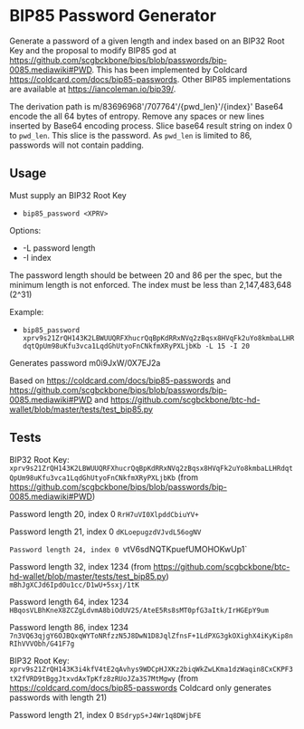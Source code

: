 # BIP85 Password Generator

Generate a password of a given length and index based on an BIP32 Root Key and the proposal to modify BIP85 god at https://github.com/scgbckbone/bips/blob/passwords/bip-0085.mediawiki#PWD. This has been implemented by Coldcard https://coldcard.com/docs/bip85-passwords. Other BIP85 implementations are available at https://iancoleman.io/bip39/. 

The derivation path is m/83696968'/707764'/{pwd_len}'/{index}' Base64 encode the all 64 bytes of entropy. Remove any spaces or new lines inserted by Base64 encoding process. Slice base64 result string on index 0 to `pwd_len`. This slice is the password. As `pwd_len` is limited to 86, passwords will not contain padding.

## Usage
Must supply an BIP32 Root Key
* `bip85_password <XPRV>`

Options:
* -L password length
* -I index

The password length should be between 20 and 86 per the spec, but the minimum length is not enforced. The index must be less than 2,147,483,648 (2^31)

Example:
* `bip85_password xprv9s21ZrQH143K2LBWUUQRFXhucrQqBpKdRRxNVq2zBqsx8HVqFk2uYo8kmbaLLHRdqtQpUm98uKfu3vca1LqdGhUtyoFnCNkfmXRyPXLjbKb -L 15 -I 20 `

Generates password m0i9JxW/0X7EJ2a

Based on https://coldcard.com/docs/bip85-passwords and https://github.com/scgbckbone/bips/blob/passwords/bip-0085.mediawiki#PWD and https://github.com/scgbckbone/btc-hd-wallet/blob/master/tests/test_bip85.py

## Tests
BIP32 Root Key: `xprv9s21ZrQH143K2LBWUUQRFXhucrQqBpKdRRxNVq2zBqsx8HVqFk2uYo8kmbaLLHRdqtQpUm98uKfu3vca1LqdGhUtyoFnCNkfmXRyPXLjbKb` (from https://github.com/scgbckbone/bips/blob/passwords/bip-0085.mediawiki#PWD)

Password length 20, index 0 
`RrH7uVI0XlpddCbiuYV+`

Password length 21, index 0
`dKLoepugzdVJvdL56ogNV`

`Password length 24, index 0
`vtV6sdNQTKpuefUMOHOKwUp1`

Password length 32, index 1234 (from https://github.com/scgbckbone/btc-hd-wallet/blob/master/tests/test_bip85.py)
`mBhJgXCJd6IpdOu1cc/D1wU+5sxj/1tK`

Password length 64, index 1234
`HBqosVLBhKneX8ZCZgLdvmA8biOdUV2S/AteE5Rs8sMT0pfG3aItk/IrHGEpY9um`

Password length 86, index 1234
`7n3VQ63qjgY6OJBQxqWYToNRfzzN5J8DwN1D8JqlZfnsF+1LdPXG3gkOXighX4iKyKip8nRIhVVVObh/G41F7g`

BIP32 Root Key: 
`xprv9s21ZrQH143K3i4kfV4tE2qAvhys9WDCpHJXKz2biqWkZwLKma1dzWaqin8CxCKPF3tX2fVRD9tBggJtxvdAxTpKfz8zRUoJZa3S7MtMgwy` (from https://coldcard.com/docs/bip85-passwords Coldcard only generates passwords with length 21)

Password length 21, index 0
`BSdrypS+J4Wr1q8DWjbFE`